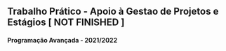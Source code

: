 ## Trabalho Prático - Apoio à Gestao de Projetos e Estágios [ NOT FINISHED ]
#### Programação Avançada - 2021/2022




